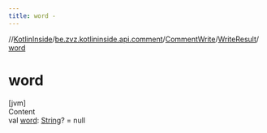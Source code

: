 ```yaml
---
title: word -
---
```

//[KotlinInside](../../../index.md)/[be.zvz.kotlininside.api.comment](../../index.md)/[CommentWrite](../index.md)/[WriteResult](index.md)/[word](word.md)



# word  
[jvm]  
Content  
val [word](word.md): [String](https://kotlinlang.org/api/latest/jvm/stdlib/kotlin/-string/index.html)? = null  



